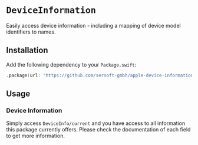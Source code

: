 # ``DeviceInformation``

Easily access device information - including a mapping of device model identifiers to names.

## Installation

Add the following dependency to your `Package.swift`:
```swift
.package(url: "https://github.com/sersoft-gmbh/apple-device-information.git", from: "1.0.0"),
```

## Usage

### Device Information

Simply access ``DeviceInfo/current`` and you have access to all information this package currently offers.
Please check the documentation of each field to get more information.
